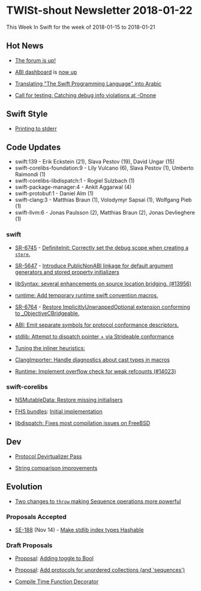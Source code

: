 # TWISt-shout Newsletter 2018-01-22
This Week In Swift for the week of 2018-01-15 to 2018-01-21

## Hot News
* [The forum is up!](https://swift.org/blog/forums)

* [ABI dashboard](https://swift.org/abi-stability/#data-layout) is [now up](https://forums.swift.org/t/abi-dashboard-now-up/5651)

* [Translating "The Swift Programming Language" into Arabic](https://forums.swift.org/t/translating-the-swift-programming-language-into-arabic/7913)

* [Call for testing: Catching debug info violations at -Onone](https://forums.swift.org/t/call-for-testing-catching-debug-info-violations-at-onone/7446)

## Swift Style
* [Printing to stderr](https://forums.swift.org/t/rework-print-by-adding-observable-standardoutput-and-standarderror-streams-to-standard-library/7775/4)

## Code Updates
* swift:139 - Erik Eckstein (21), Slava Pestov (19), David Ungar (15)
* swift-corelibs-foundation:9 - Lily Vulcano (6), Slava Pestov (1), Umberto Raimondi (1)
* swift-corelibs-libdispatch:1 - Rogiel Sulzbach (1)
* swift-package-manager:4 - Ankit Aggarwal (4)
* swift-protobuf:1 - Daniel Alm (1)
* swift-clang:3 - Matthias Braun (1), Volodymyr Sapsai (1), Wolfgang Pieb (1)
* swift-llvm:6 - Jonas Paulsson (2), Matthias Braun (2), Jonas Devlieghere (1)

### swift
* [SR-6745](https://bugs.swift.org/browse/SR-6745) - [DefiniteInit: Correctly set the debug scope when creating a `store`.](https://github.com/apple/swift/commit/1a153d410ab67d93aa6824afd8b7b99799c1765d)

* [SR-5647](https://bugs.swift.org/browse/SR-5647) - [Introduce PublicNonABI linkage for default argument generators and stored property initializers](https://github.com/apple/swift/pull/13934)

* [libSyntax: several enhancements on source location bridging. (#13956)](https://github.com/apple/swift/commit/031488bada0f8655b59beaf976b5e980898a7405)

* [runtime: Add temporary runtime swift convention macros.](https://github.com/apple/swift/commit/e2c1bcf80fb0feedf698ca1f020b23d23382d636)

* [SR-6764](https://bugs.swift.org/browse/SR-6764) - [Restore ImplicitlyUnwrappedOptional extension conforming to _ObjectiveCBridgeable.](https://github.com/apple/swift/commit/be6d83ce74856665b6997bd0368acfce0eaec1f8)

* [ABI: Emit separate symbols for protocol conformance descriptors.](https://github.com/apple/swift/commit/e766473ed93c01c62dc633b5a8ac2c040f1b6683)

* [stdlib: Attempt to dispatch pointer + via Strideable conformance](https://github.com/apple/swift/pull/13707)

* [Tuning the inliner heuristics:](https://github.com/apple/swift/commit/8fb523e7762f18e9b8f93526bac0761555f5e35b)

* [ClangImporter: Handle diagnostics about cast types in macros](https://github.com/apple/swift/commit/413e7db918fb6d905db285dca2e4312823783830)

* [Runtime: Implement overflow check for weak refcounts (#14023)](https://github.com/apple/swift/commit/406ebaddfcc59dae1fdd2e5067fcd8626e26e98e)

### swift-corelibs
* [NSMutableData: Restore missing initialisers](https://github.com/apple/swift-corelibs-foundation/pull/1385)

* [FHS bundles](https://github.com/millenomi/swift-corelibs-foundation/blob/a1b733de9ee909ce1ffbb31edbf2f13c580e3546/Docs/FHS%20Bundles.md): [Initial implementation](https://github.com/apple/swift-corelibs-foundation/pull/1395)

* [libdispatch: Fixes most compilation issues on FreeBSD](https://github.com/apple/swift-corelibs-libdispatch/commit/6436a897b66164ae6faeb9ef0b21fc45ba3b746c)

## Dev
* [Protocol Devirtualizer Pass](https://forums.swift.org/t/protocol-devirtualizer-pass/7153)

* [String comparison improvements](https://forums.swift.org/t/string-comparison-improvements/7444)

## Evolution
* [Two changes to `throw` making Sequence operations more powerful](https://forums.swift.org/t/pitch-two-changes-to-throw-making-sequence-operations-more-powerful/8048)

### Proposals Accepted
* [SE-188](https://github.com/apple/swift-evolution/blob/master/proposals/0188-stdlib-index-types-hashable.md) (Nov 14) - [Make stdlib index types Hashable](https://forums.swift.org/t/accepted-se-0188-make-stdlib-index-types-hashable/7133)
  
### Draft Proposals
* [Proposal](https://github.com/chriseidhof/swift-evolution/blob/287dde8bb8c1a3432014c9bd45663ece8f113589/proposals/nnnn-bool-toggle.md): [Adding toggle to Bool](https://forums.swift.org/t/pitch-adding-toggle-to-bool/7414)

* [Proposal](https://github.com/Dante-Broggi/swift-evolution/blob/unordered-collection/0000-template.md): [Add protocols for unordered collections (and 'sequences')](https://forums.swift.org/t/add-protocols-for-unordered-collections-and-sequences/8076)

* [Compile Time Function Decorator](https://forums.swift.org/t/compile-time-function-decorator/8180)
